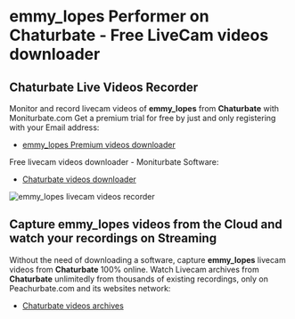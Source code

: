# emmy_lopes Performer on Chaturbate - Free LiveCam videos downloader

## Chaturbate Live Videos Recorder

Monitor and record livecam videos of **emmy_lopes** from **Chaturbate** with Moniturbate.com
Get a premium trial for free by just and only registering with your Email address:
* [emmy_lopes Premium videos downloader](https://moniturbate.com/request-demo-licence-key.html)

Free livecam videos downloader - Moniturbate Software:
* [Chaturbate videos downloader](https://moniturbate.com/moniturbate-download-software.html)

![emmy_lopes livecam videos recorder](https://peachurnet.com/templates/moniturbate-software.png)


## Capture emmy_lopes videos from the Cloud and watch your recordings on Streaming

Without the need of downloading a software, capture **emmy_lopes** livecam videos from **Chaturbate** 100% online.
Watch Livecam archives from **Chaturbate** unlimitedly from thousands of existing recordings, only on Peachurbate.com and its websites network:
* [Chaturbate videos archives](https://peachurnet.com/)